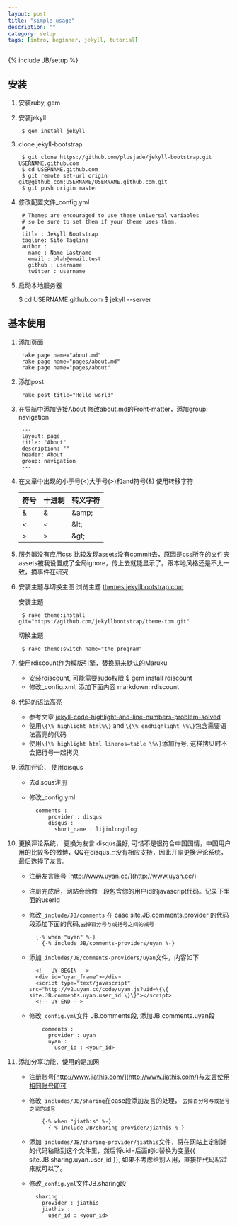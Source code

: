 ```yaml
---
layout: post
title: "simple usage"
description: ""
category: setup
tags: [intro, beginner, jekyll, tutorial]
---
```

{% include JB/setup %}

## 安装

1. 安装ruby, gem
2. 安装jekyll
       
        $ gem install jekyll
       
3. clone jekyll-bootstrap

        $ git clone https://github.com/plusjade/jekyll-bootstrap.git USERNAME.github.com
        $ cd USERNAME.github.com
        $ git remote set-url origin git@github.com:USERNAME/USERNAME.github.com.git
        $ git push origin master
      
4. 修改配置文件_config.yml

        # Themes are encouraged to use these universal variables 
        # so be sure to set them if your theme uses them.
        #
        title : Jekyll Bootstrap
        tagline: Site Tagline
        author :
          name : Name Lastname
          email : blah@email.test
          github : username
          twitter : username
5. 启动本地服务器
 
      $ cd USERNAME.github.com
      $ jekyll --server
      
## 基本使用

1. 添加页面

        rake page name="about.md"
        rake page name="pages/about.md"
        rake page name="pages/about"
        
2. 添加post

        rake post title="Hello world"
        
3. 在导航中添加链接About
    修改about.md的Front-matter，添加group: navigation
        
        ---
        layout: page
        title: "About"
        description: ""
        header: About
        group: navigation
        ---

4. 在文章中出现的小于号(&lt;)大于号(&gt;)和and符号(&amp;)
    使用转移字符
    
    | 符号 | 十进制 | 转义字符 |
    | --- | --- | --- |
    | &amp; | &#38; | &amp;amp; |
    | &lt; | &#60; | &amp;lt; |
    | &gt; | &#62; | &amp;gt; |
    
5. 服务器没有应用css
    比较发现assets没有commit去，原因是css所在的文件夹assets被我设置成了全局ignore，传上去就能显示了。跟本地风格还是不太一致，摘事件在研究

6. 安装主题与切换主图
    浏览主题
        [themes.jekyllbootstrap.com](http://themes.jekyllbootstrap.com)
        
    安装主题
    
        $ rake theme:install git="https://github.com/jekyllbootstrap/theme-tom.git"

    切换主题
    
        $ rake theme:switch name="the-program"
 
7. 使用rdiscount作为模版引擎，替换原来默认的Maruku
    * 安装rdiscount, 可能需要sudo权限
        $ gem install rdiscount 
    * 修改_config.xml, 添加下面内容
        markdown: rdiscount

8. 代码的语法高亮
    * 参考文章 [jekyll-code-highlight-and-line-numbers-problem-solved](http://thanpol.as/jekyll/jekyll-code-highlight-and-line-numbers-problem-solved/)
    * 使用`\{\% highlight html%\}` and `\{\% endhighlight \%\}`包含需要语法高亮的代码
    * 使用`\{\% highlight html linenos=table \%\}`添加行号, 这样拷贝时不会把行号一起拷贝
    
9. 添加评论， 使用disqus
    * 去disqus注册
    * 修改_config.yml
    
            comments :
                provider : disqus
                disqus :
                  short_name : lijinlongblog

10. 更换评论系统， 更换为友言
    disqus虽好, 可惜不是很符合中国国情，中国用户用的比较多的微博，QQ在disqus上没有相应支持，因此开率更换评论系统，最后选择了友言。
    
    * 注册友言账号 [http://www.uyan.cc/](http://www.uyan.cc/)
    
    * 注册完成后，网站会给你一段包含你的用户id的javascript代码。记录下里面的userId
    * 修改`_include/JB/comments` 在 case site.JB.comments.provider 的代码段添加下面的代码,`去掉百分号与或括号之间的减号`
    
            {-% when "uyan" %-}
              {-% include JB/comments-providers/uyan %-}
    
    * 添加`_includes/JB/comments-providers/uyan`文件，内容如下
    
            <!-- UY BEGIN -->
            <div id="uyan_frame"></div>
            <script type="text/javascript" src="http://v2.uyan.cc/code/uyan.js?uid=\{\{ site.JB.comments.uyan.user_id \}\}"></script>
            <!-- UY END -->

    * 修改`_config.yml`文件 JB.comments段, 添加JB.comments.uyan段
    
              comments :
                provider : uyan
                uyan :
                  user_id : <your_id>

11. 添加分享功能，使用的是加网
    * 注册账号[http://www.jiathis.com/](http://www.jiathis.com/)与友言使用相同账号即可
    * 修改`_includes/JB/sharing`在case段添加友言的处理， `去掉百分号与或括号之间的减号`
    
              {-% when "jiathis" %-}
                {-% include JB/sharing-provider/jiathis %-}
                
    * 添加`_includes/JB/sharing-provider/jiathis`文件，将在网站上定制好的代码粘贴到这个文件里，然后将uid=后面的id替换为变量\{\{ site.JB.sharing.uyan.user\_id \}\}, 如果不考虑给别人用，直接把代码粘过来就可以了。
    * 修改`_config.yml`文件JB.sharing段
    
            sharing :
              provider : jiathis
              jiathis :
                user_id : <your_id>
 
 